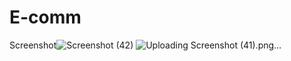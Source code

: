 # E-comm
Screenshot![Screenshot (42)](https://github.com/thisisme-shivam/E-comm/assets/78287034/38a75eb8-1135-4d54-84ff-68c91ceb12e2)
![Uploading Screenshot (41).png…]()
